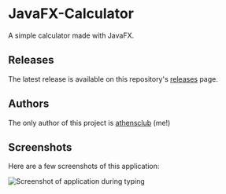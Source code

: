 # JavaFX-Calculator
A simple calculator made with JavaFX.

## Releases
The latest release is available on this repository's [releases](https://github.com/athensclub/JavaFX-Calculator/releases/ "releases page") page.

## Authors
The only author of this project is [athensclub](https://github.com/athensclub "athensclub") (me!)

## Screenshots
Here are a few screenshots of this application:

![Screenshot of application during typing](https://github.com/athensclub/JavaFX-Calculator/blob/main/screenshots/screenshot_on_load.png "On load")
